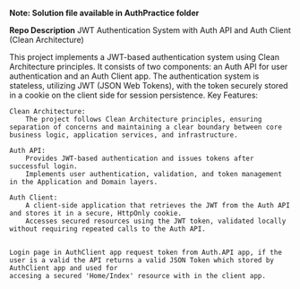 **Note: Solution file available in AuthPractice folder**

**Repo Description**
JWT Authentication System with Auth API and Auth Client (Clean Architecture)

This project implements a JWT-based authentication system using Clean Architecture principles. It consists of two components: an Auth API for user authentication and an Auth Client app. The authentication system is stateless, utilizing JWT (JSON Web Tokens), with the token securely stored in a cookie on the client side for session persistence.
Key Features:

    Clean Architecture:
        The project follows Clean Architecture principles, ensuring separation of concerns and maintaining a clear boundary between core business logic, application services, and infrastructure.

    Auth API:
        Provides JWT-based authentication and issues tokens after successful login.
        Implements user authentication, validation, and token management in the Application and Domain layers.

    Auth Client:
        A client-side application that retrieves the JWT from the Auth API and stores it in a secure, HttpOnly cookie.
        Accesses secured resources using the JWT token, validated locally without requiring repeated calls to the Auth API.


    Login page in AuthClient app request token from Auth.API app, if the user is a valid the API returns a valid JSON Token which stored by AuthClient app and used for
    accesing a secured 'Home/Index' resource with in the client app.

